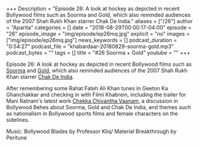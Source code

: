 +++
Description = "Episode 26: A look at hockey as depicted in recent Bollywood films such as Soorma and Gold, which also reminded audiences of the 2007 Shah Rukh Khan starrer Chak De India."
aliases = ["/26"]
author = "Aparita"
categories = []
date = "2018-08-29T00:00:17-04:00"
episode = "26"
episode_image = "img/episode/ep26mq.jpg"
explicit = "no"
images = ["img/episode/ep26mq.jpg"]
news_keywords = []
podcast_duration = "0:54:27"
podcast_file = "khabardaar-20180829-soorma-gold.mp3"
podcast_bytes = ""
tags = []
title = "#26 Soorma + Gold"
youtube = ""
+++

Episode 26: A look at hockey as depicted in recent Bollywood films such as [Soorma](https://www.youtube.com/watch?v=c7MwlTFQBEQ&t=11s) and [Gold](https://www.youtube.com/watch?v=Pcv0aoOlsLM&t=66s), which also reminded audiences of the 2007 Shah Rukh Khan starrer [Chak De India](https://www.youtube.com/watch?v=6a0-dSMWm5g).

After remembering some Rahat Fateh Ali Khan tunes in Geeton Ka Ghanchakkar and checking in with Filmi Khabrein, including the trailer for Mani Ratnam's latest work [Chekka Chivantha Vaanam](https://www.youtube.com/watch?v=x2q5w-ThJeE&t=22s), a discussion in Bollywood Behes about Soorma, Gold and Chak De India, and themes such as nationalism in Bollywood sports films and female characters on the sidelines. 

Music: Bollywood Blades by Professor Kliq/ Material Breakthrough by Peritune
